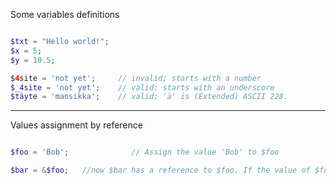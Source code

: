 
Some variables definitions

```php

$txt = "Hello world!";
$x = 5;
$y = 10.5;

$4site = 'not yet';     // invalid; starts with a number
$_4site = 'not yet';    // valid; starts with an underscore
$täyte = 'mansikka';    // valid; 'ä' is (Extended) ASCII 228.

```

---

Values assignment by reference

```php

$foo = 'Bob';              // Assign the value 'Bob' to $foo

$bar = &$foo;   //now $bar has a reference to $foo. If the value of $foo changes, $bar will have the new value

```

